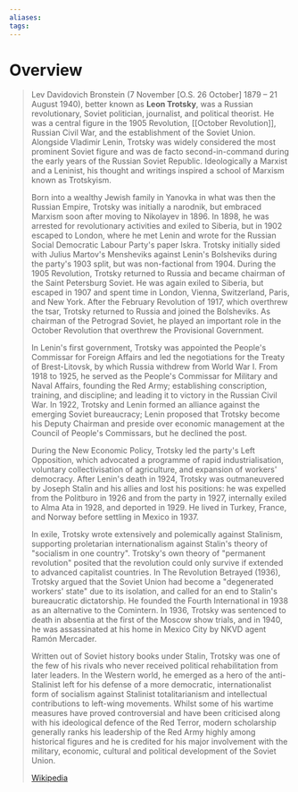 ```yaml
---
aliases: 
tags:
---
```

# Overview

> Lev Davidovich Bronstein (7 November [O.S. 26 October] 1879 – 21 August 1940), better known as **Leon Trotsky**, was a Russian revolutionary, Soviet politician, journalist, and political theorist. He was a central figure in the 1905 Revolution, [[October Revolution]], Russian Civil War, and the establishment of the Soviet Union. Alongside Vladimir Lenin, Trotsky was widely considered the most prominent Soviet figure and was de facto second-in-command during the early years of the Russian Soviet Republic. Ideologically a Marxist and a Leninist, his thought and writings inspired a school of Marxism known as Trotskyism.
>
> Born into a wealthy Jewish family in Yanovka in what was then the Russian Empire, Trotsky was initially a narodnik, but embraced Marxism soon after moving to Nikolayev in 1896. In 1898, he was arrested for revolutionary activities and exiled to Siberia, but in 1902 escaped to London, where he met Lenin and wrote for the Russian Social Democratic Labour Party's paper Iskra. Trotsky initially sided with Julius Martov's Mensheviks against Lenin's Bolsheviks during the party's 1903 split, but was non-factional from 1904. During the 1905 Revolution, Trotsky returned to Russia and became chairman of the Saint Petersburg Soviet. He was again exiled to Siberia, but escaped in 1907 and spent time in London, Vienna, Switzerland, Paris, and New York. After the February Revolution of 1917, which overthrew the tsar, Trotsky returned to Russia and joined the Bolsheviks. As chairman of the Petrograd Soviet, he played an important role in the October Revolution that overthrew the Provisional Government.
>
> In Lenin's first government, Trotsky was appointed the People's Commissar for Foreign Affairs and led the negotiations for the Treaty of Brest-Litovsk, by which Russia withdrew from World War I. From 1918 to 1925, he served as the People's Commissar for Military and Naval Affairs, founding the Red Army; establishing conscription, training, and discipline; and leading it to victory in the Russian Civil War. In 1922, Trotsky and Lenin formed an alliance against the emerging Soviet bureaucracy; Lenin proposed that Trotsky become his Deputy Chairman and preside over economic management at the Council of People's Commissars, but he declined the post.
>
> During the New Economic Policy, Trotsky led the party's Left Opposition, which advocated a programme of rapid industrialisation, voluntary collectivisation of agriculture, and expansion of workers' democracy. After Lenin's death in 1924, Trotsky was outmaneuvered by Joseph Stalin and his allies and lost his positions: he was expelled from the Politburo in 1926 and from the party in 1927, internally exiled to Alma Ata in 1928, and deported in 1929. He lived in Turkey, France, and Norway before settling in Mexico in 1937.
>
> In exile, Trotsky wrote extensively and polemically against Stalinism, supporting proletarian internationalism against Stalin's theory of "socialism in one country". Trotsky's own theory of "permanent revolution" posited that the revolution could only survive if extended to advanced capitalist countries. In The Revolution Betrayed (1936), Trotsky argued that the Soviet Union had become a "degenerated workers' state" due to its isolation, and called for an end to Stalin's bureaucratic dictatorship. He founded the Fourth International in 1938 as an alternative to the Comintern. In 1936, Trotsky was sentenced to death in absentia at the first of the Moscow show trials, and in 1940, he was assassinated at his home in Mexico City by NKVD agent Ramón Mercader.
>
> Written out of Soviet history books under Stalin, Trotsky was one of the few of his rivals who never received political rehabilitation from later leaders. In the Western world, he emerged as a hero of the anti-Stalinist left for his defense of a more democratic, internationalist form of socialism  against Stalinist totalitarianism and intellectual contributions to left-wing movements. Whilst some of his wartime measures have proved controversial and have been criticised along with his ideological defence of the Red Terror, modern scholarship generally ranks his leadership of the Red Army highly among historical figures and he is credited for his major involvement with the military, economic, cultural and political development of the Soviet Union.
>
> [Wikipedia](https://en.wikipedia.org/wiki/Leon%20Trotsky)